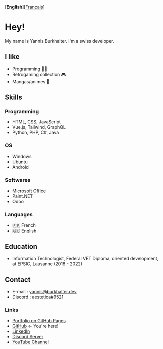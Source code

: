 [**English**][[Français](LISEZMOI.md)]

# Hey!

My name is Yannis Burkhalter. I'm a swiss developer.

## I like

- Programming :man_technologist:
- Retrogaming collection :video_game:
- Mangas/animes :crossed_flags:

## Skills

### Programming

- HTML, CSS, JavaScript
- Vue.js, Tailwind, GraphQL
- Python, PHP, C#, Java

### OS

- Windows
- Ubuntu
- Android

### Softwares

- Microsoft Office
- Paint.NET
- Odoo

### Languages

- :fr: French
- :gb: English

## Education

- Information Technologist, Federal VET Diploma, oriented development, at EPSIC, Lausanne (2018 - 2022)

## Contact

- E-mail : yannis@burkhalter.dev
- Discord : aestetica#9521

### Links

- [Portfolio on GitHub Pages](https://burkhaltery.github.io/en)
- [GitHub](https://github.com/BurkhalterY) ← You're here!
- [LinkedIn](https://www.linkedin.com/in/yannis-burkhalter)
- [Discord Server](https://discord.gg/z67yZjh)
- [YouTube Channel](https://www.youtube.com/channel/UCbv1uNvn53SHwSSY19luZvQ)
